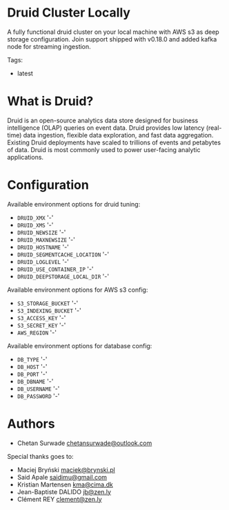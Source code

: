 # Druid Cluster Locally
A fully functional druid cluster on your local machine with AWS s3 as deep storage configuration. Join support shipped with v0.18.0 and added kafka node for streaming ingestion.

Tags:
- latest

What is Druid?
==================

Druid is an open-source analytics data store designed for business intelligence (OLAP) queries on event data. Druid provides low latency (real-time) data ingestion, flexible data exploration, and fast data aggregation. Existing Druid deployments have scaled to trillions of events and petabytes of data. Druid is most commonly used to power user-facing analytic applications.


Configuration
=============

Available environment options for druid tuning:

- `DRUID_XMX` '-'
- `DRUID_XMS` '-'
- `DRUID_NEWSIZE` '-'
- `DRUID_MAXNEWSIZE` '-'
- `DRUID_HOSTNAME` '-'
- `DRUID_SEGMENTCACHE_LOCATION` '-'
- `DRUID_LOGLEVEL` '-'
- `DRUID_USE_CONTAINER_IP` '-'
- `DRUID_DEEPSTORAGE_LOCAL_DIR` '-'

Available environment options for AWS s3 config:

- `S3_STORAGE_BUCKET` '-'
- `S3_INDEXING_BUCKET` '-'
- `S3_ACCESS_KEY` '-'
- `S3_SECRET_KEY` '-'
- `AWS_REGION` '-'

Available environment options for database config:

- `DB_TYPE` '-'
- `DB_HOST` '-'
- `DB_PORT` '-'
- `DB_DBNAME` '-'
- `DB_USERNAME` '-'
- `DB_PASSWORD` '-'

Authors
=======
- Chetan Surwade <chetansurwade@outlook.com>

Special thanks goes to:  
- Maciej Bryński <maciek@brynski.pl>
- Said Apale <saidimu@gmail.com>
- Kristian Martensen <kma@cima.dk>  
- Jean-Baptiste DALIDO <jb@zen.ly>
- Clément REY <clement@zen.ly>
